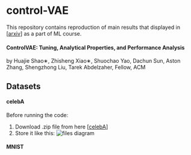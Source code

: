 # control-VAE

This repository contains reproduction of main results that displayed in \[[arxiv](https://arxiv.org/pdf/2011.01754v1.pdf)\] as a part of ML course.

####  ControlVAE: Tuning, Analytical Properties, and Performance Analysis  
 by Huajie Shao∗, Zhisheng Xiao∗, Shuochao Yao, Dachun Sun, Aston Zhang, Shengzhong Liu, Tarek Abdelzaher, Fellow, ACM 

## Datasets

#### celebA
Before running the code:
1. Download .zip file from here \[[celebA](http://mmlab.ie.cuhk.edu.hk/projects/CelebA.html)\]
2. Store it like this: 
![files diagram](https://user-images.githubusercontent.com/52024657/157478656-c8518bdc-d419-48d1-bfe1-d45fd33ffaf9.png)

#### MNIST
